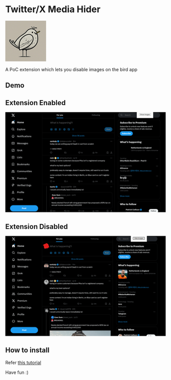 # Twitter/X Media Hider
![logo](assets/logo.png)

A PoC extension which lets you disable images on the bird app

## Demo
## Extension Enabled
![hidden](demo/hidden.png)
## Extension Disabled
![hidden](demo/shown.png)


## How to install
Refer [this tutorial](https://developer.chrome.com/docs/extensions/get-started/tutorial/hello-world#load-unpacked)

Have fun :)
